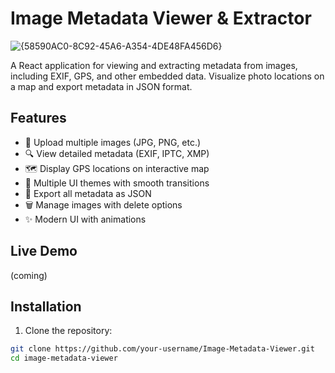 # Image Metadata Viewer & Extractor

![{58590AC0-8C92-45A6-A354-4DE48FA456D6}](https://github.com/user-attachments/assets/f53f6687-af91-44c1-80a2-29af394a8f5c)




A React application for viewing and extracting metadata from images, including EXIF, GPS, and other embedded data. Visualize photo locations on a map and export metadata in JSON format.


## Features

- 📁 Upload multiple images (JPG, PNG, etc.)
- 🔍 View detailed metadata (EXIF, IPTC, XMP)
- 🗺️ Display GPS locations on interactive map
- 🎨 Multiple UI themes with smooth transitions
- 💾 Export all metadata as JSON
- 🗑️ Manage images with delete options
- ✨ Modern UI with animations

## Live Demo

(coming)

## Installation

1. Clone the repository:
```bash
git clone https://github.com/your-username/Image-Metadata-Viewer.git
cd image-metadata-viewer

